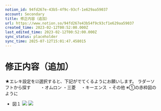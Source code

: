 ```yaml
---
notion_id: 94fd267e-43b5-4f9c-93cf-1e629aa59037
account: Secondary
title: 修正内容（追加）
url: https://www.notion.so/94fd267e43b54f9c93cf1e629aa59037
created_time: 2023-02-12T00:52:00.000Z
last_edited_time: 2023-02-12T00:52:00.000Z
sync_status: placeholder
sync_time: 2025-07-12T15:01:47.458015
---
```

# 修正内容（追加）

★エレキ設定を☑選択すると、下記がでてくるようにお願いします。
ラダーソフトから探す　　
・オムロン
・三菱　
・キーエンス
・その他
※①の赤枠図のように
- 図１
  ![](https://prod-files-secure.s3.us-west-2.amazonaws.com/d58fe38c-a9d4-4466-aed9-85604b7b2c6d/c67fa774-12f6-4151-88f8-30622ce8177c/Untitled.png?X-Amz-Algorithm=AWS4-HMAC-SHA256&X-Amz-Content-Sha256=UNSIGNED-PAYLOAD&X-Amz-Credential=ASIAZI2LB466SN64OUVR%2F20250719%2Fus-west-2%2Fs3%2Faws4_request&X-Amz-Date=20250719T064558Z&X-Amz-Expires=3600&X-Amz-Security-Token=IQoJb3JpZ2luX2VjEIX%2F%2F%2F%2F%2F%2F%2F%2F%2F%2FwEaCXVzLXdlc3QtMiJHMEUCIFlbRZ3BQjYEe43E%2BOiSBku2jOpxXR1yqttEyAdbcMpzAiEAyPbN%2BIrT88Nb4SdLMBmz%2FoyvP9A4EqxwHJAx5f9dqt0qiAQInv%2F%2F%2F%2F%2F%2F%2F%2F%2F%2FARAAGgw2Mzc0MjMxODM4MDUiDPE3jSEG2GW%2FdZSutyrcA1cr10ZABb4NsiX4P3r5weqTO1adwJIzpl9JrR7HcT%2B3LxhT%2BTdos%2F4wL3XHN25bUnD3SXaZBc9uGhKhM2UmvX8xB%2B4CWpfBkGKHUmzULBOZSXZgR3URNLIT5B3pvTtYbWWraFVaDcMGVAbasIUpcI6oEHjV431AV0cQXfYAUTaC6Y0CtrnID%2FufGqxwUI6m39Y47iXf%2FReeu1at7ADsrtVXXAsfncuZNESOEMzc388dAjEAJbv1LeMaRVx2Sj78rUzfHLKxy4%2FPD%2FOh9%2BUmcKtGoWVb7Ii1FWXWYuyoSYCV2MFMKvvoMMV3kij0PbL5SqqVCM1XSPwuSJeCiwOJUOyP%2B5Tlc9aPkLosb60mn8gAhEX%2F0hatFG7aX728KJP9SEZcWAWuZxC41hjLivHW0oij4AqeGUN%2BZWT36tSLescFZw2Db1FW7552f42h4OlKIxE43npqVRS5uxRJp1vapXWuHRqKMne%2BfV1AzqZ%2FhYo8b7U5gm9DJdGizrfPMyMsx%2FJ0oxVbSqMWd8DG3O1O3MT2%2BntMz3ng0IgBJ2mqXucRo0vOzjExa2SgEDWbSd%2Btnkj7s%2FiIte%2FyI2aiL0jwcOOVPYfXlh%2FMl5%2BnF6hcvhHqyYdLjNTofyayG03KMLDF7MMGOqUBMEH4NUqPU793OBx%2BRSld7dbG1Sc6UOLne7qqT%2BNTwZwnYZuuibWlQ9On1SHWHEN%2FNnUR5H04CAsxidnjazBR3Xz1a4XagEdlmvVyyjwti7y0fPccpmBtHdMNDxHxmGIwnAlx3KB26Zq%2FL2tx6PRt5noSptenSQ0eAIJd0Om7fv1mJB5tdUuPtRGHhLY9WB7Y3untFcZ2RfyPfmu649%2BjS3Cef6UG&X-Amz-Signature=33457b91b322fe41a90f115fc4e4ead8a35936e3d85175f575aae4e3ef103cd6&X-Amz-SignedHeaders=host&x-amz-checksum-mode=ENABLED&x-id=GetObject)
  ![](https://prod-files-secure.s3.us-west-2.amazonaws.com/d58fe38c-a9d4-4466-aed9-85604b7b2c6d/ec30b8d2-b7a7-4fac-a0ec-720fcbd4c5f4/Untitled.png?X-Amz-Algorithm=AWS4-HMAC-SHA256&X-Amz-Content-Sha256=UNSIGNED-PAYLOAD&X-Amz-Credential=ASIAZI2LB466SN64OUVR%2F20250719%2Fus-west-2%2Fs3%2Faws4_request&X-Amz-Date=20250719T064558Z&X-Amz-Expires=3600&X-Amz-Security-Token=IQoJb3JpZ2luX2VjEIX%2F%2F%2F%2F%2F%2F%2F%2F%2F%2FwEaCXVzLXdlc3QtMiJHMEUCIFlbRZ3BQjYEe43E%2BOiSBku2jOpxXR1yqttEyAdbcMpzAiEAyPbN%2BIrT88Nb4SdLMBmz%2FoyvP9A4EqxwHJAx5f9dqt0qiAQInv%2F%2F%2F%2F%2F%2F%2F%2F%2F%2FARAAGgw2Mzc0MjMxODM4MDUiDPE3jSEG2GW%2FdZSutyrcA1cr10ZABb4NsiX4P3r5weqTO1adwJIzpl9JrR7HcT%2B3LxhT%2BTdos%2F4wL3XHN25bUnD3SXaZBc9uGhKhM2UmvX8xB%2B4CWpfBkGKHUmzULBOZSXZgR3URNLIT5B3pvTtYbWWraFVaDcMGVAbasIUpcI6oEHjV431AV0cQXfYAUTaC6Y0CtrnID%2FufGqxwUI6m39Y47iXf%2FReeu1at7ADsrtVXXAsfncuZNESOEMzc388dAjEAJbv1LeMaRVx2Sj78rUzfHLKxy4%2FPD%2FOh9%2BUmcKtGoWVb7Ii1FWXWYuyoSYCV2MFMKvvoMMV3kij0PbL5SqqVCM1XSPwuSJeCiwOJUOyP%2B5Tlc9aPkLosb60mn8gAhEX%2F0hatFG7aX728KJP9SEZcWAWuZxC41hjLivHW0oij4AqeGUN%2BZWT36tSLescFZw2Db1FW7552f42h4OlKIxE43npqVRS5uxRJp1vapXWuHRqKMne%2BfV1AzqZ%2FhYo8b7U5gm9DJdGizrfPMyMsx%2FJ0oxVbSqMWd8DG3O1O3MT2%2BntMz3ng0IgBJ2mqXucRo0vOzjExa2SgEDWbSd%2Btnkj7s%2FiIte%2FyI2aiL0jwcOOVPYfXlh%2FMl5%2BnF6hcvhHqyYdLjNTofyayG03KMLDF7MMGOqUBMEH4NUqPU793OBx%2BRSld7dbG1Sc6UOLne7qqT%2BNTwZwnYZuuibWlQ9On1SHWHEN%2FNnUR5H04CAsxidnjazBR3Xz1a4XagEdlmvVyyjwti7y0fPccpmBtHdMNDxHxmGIwnAlx3KB26Zq%2FL2tx6PRt5noSptenSQ0eAIJd0Om7fv1mJB5tdUuPtRGHhLY9WB7Y3untFcZ2RfyPfmu649%2BjS3Cef6UG&X-Amz-Signature=47d20d2830b103d40190a7387ccbe8be9de6c7b571542f0ec7443eb1601c7cc1&X-Amz-SignedHeaders=host&x-amz-checksum-mode=ENABLED&x-id=GetObject)